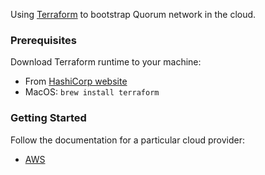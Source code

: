 Using [Terraform](https://terraform.io) to bootstrap Quorum network in the cloud.

### Prerequisites
Download Terraform runtime to your machine:
* From [HashiCorp website](https://www.terraform.io/downloads.html)
* MacOS: `brew install terraform`

### Getting Started

Follow the documentation for a particular cloud provider:
* [AWS](aws/README.md)
